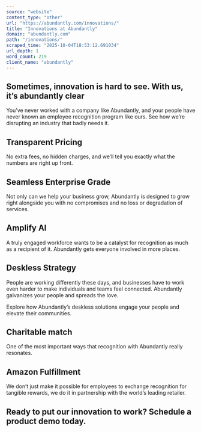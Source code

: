 ```yaml
---
source: "website"
content_type: "other"
url: "https://abundantly.com/innovations/"
title: "Innovations at Abundantly"
domain: "abundantly.com"
path: "/innovations/"
scraped_time: "2025-10-04T18:53:12.691034"
url_depth: 1
word_count: 219
client_name: "abundantly"
---
```


## Sometimes, innovation is hard to see. With us, it’s abundantly clear

You’ve never worked with a company like Abundantly, and your people have never known an employee recognition program like ours. See how we’re disrupting an industry that badly needs it.

## Transparent Pricing

No extra fees, no hidden charges, and we’ll tell you exactly what the numbers are right up front.

## Seamless Enterprise Grade

Not only can we help your business grow, Abundantly is designed to grow right alongside you with no compromises and no loss or degradation of services.

## Amplify AI

A truly engaged workforce wants to be a catalyst for recognition as much as a recipient of it. Abundantly gets everyone involved in more places.

## Deskless Strategy

People are working differently these days, and businesses have to work even harder to make individuals and teams feel connected. Abundantly galvanizes your people and spreads the love.

Explore how Abundantly’s deskless solutions engage your people and elevate their communities.

## Charitable match

One of the most important ways that recognition with Abundantly really resonates.

## Amazon Fulfillment

We don’t just make it possible for employees to exchange recognition for tangible rewards, we do it in partnership with the world’s leading retailer.

## Ready to put our innovation to work? Schedule a product demo today.